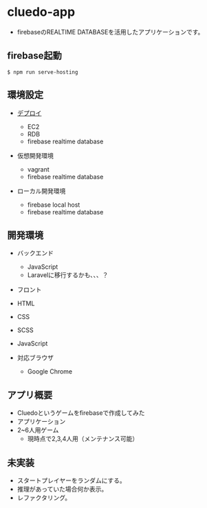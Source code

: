 # cluedo-app

- firebaseのREALTIME DATABASEを活用したアプリケーションです。

## firebase起動
`$ npm run serve-hosting `

## 環境設定

- [デプロイ](https://oga-game.web.app/)
  - EC2
  - RDB
  - firebase realtime database

- 仮想開発環境
  - vagrant
  - firebase realtime database

- ローカル開発環境
  - firebase local host
  - firebase realtime database

## 開発環境

- バックエンド
  - JavaScript
  - Laravelに移行するかも、、、？

- フロント
 - HTML
 - CSS
 - SCSS
 - JavaScript

- 対応ブラウザ
  - Google Chrome

## アプリ概要

- Cluedoというゲームをfirebaseで作成してみた
- アプリケーション
- 2~6人用ゲーム
  - 現時点で2,3,4人用（メンテナンス可能）

## 未実装
- スタートプレイヤーをランダムにする。
- 推理があっていた場合何か表示。
- レファクタリング。
